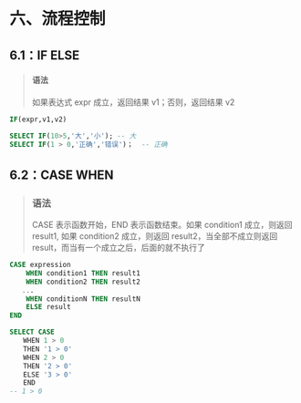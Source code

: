 # 六、流程控制



## 6.1：IF ELSE



> #### 语法
>
> 如果表达式 expr 成立，返回结果 v1；否则，返回结果 v2



```sql
IF(expr,v1,v2)
```



```sql
SELECT IF(10>5,'大','小'); -- 大
SELECT IF(1 > 0,'正确','错误')；  -- 正确
```





## 6.2：CASE WHEN



> ### 语法
>
> CASE 表示函数开始，END 表示函数结束。如果 condition1 成立，则返回 result1, 如果 condition2 成立，则返回 result2，当全部不成立则返回 result，而当有一个成立之后，后面的就不执行了



```sql
CASE expression
    WHEN condition1 THEN result1
    WHEN condition2 THEN result2
   ...
    WHEN conditionN THEN resultN
    ELSE result
END
```



````sql
SELECT CASE 
　　WHEN 1 > 0
　　THEN '1 > 0'
　　WHEN 2 > 0
　　THEN '2 > 0'
　　ELSE '3 > 0'
　　END
-- 1 > 0
````




